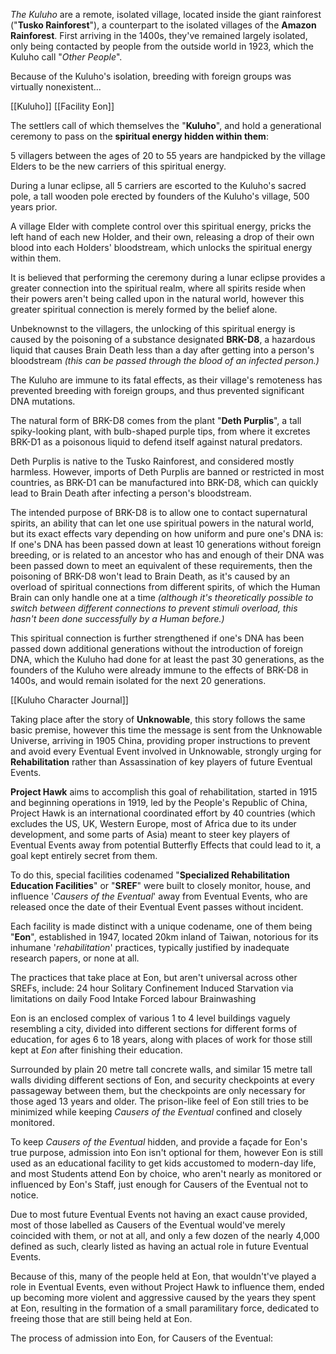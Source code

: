 _The Kuluho_ are a remote, isolated village, located inside the giant rainforest ("**Tusko Rainforest**"), a counterpart to the isolated villages of the **Amazon Rainforest**. First arriving in the 1400s, they've remained largely isolated, only being contacted by people from the outside world in 1923, which the Kuluho call "_Other People_".

Because of the Kuluho's isolation, breeding with foreign groups was virtually nonexistent...

[[Kuluho]]
[[Facility Eon]]

The settlers call of which themselves the "**Kuluho**", and hold a generational ceremony to pass on the **spiritual energy hidden within them**:

  5 villagers between the ages of 20 to 55 years are handpicked by the village Elders to be the new carriers of this spiritual energy.
  
  During a lunar eclipse, all 5 carriers are escorted to the Kuluho's sacred pole, a tall wooden pole erected by founders of the Kuluho's village, 500 years prior.
  
  A village Elder with complete control over this spiritual energy, pricks the left hand of each new Holder, and their own, releasing a drop of their own blood into each Holders' bloodstream, which unlocks the spiritual energy within them.

It is believed that performing the ceremony during a lunar eclipse provides a greater connection into the spiritual realm, where all spirits reside when their powers aren't being called upon in the natural world, however this greater spiritual connection is merely formed by the belief alone.

Unbeknownst to the villagers, the unlocking of this spiritual energy is caused by the poisoning of a substance designated **BRK-D8**, a hazardous liquid that causes Brain Death less than a day after getting into a person's bloodstream _(this can be passed through the blood of an infected person.)_

The Kuluho are immune to its fatal effects, as their village's remoteness has prevented breeding with foreign groups, and thus prevented significant DNA mutations.

The natural form of BRK-D8 comes from the plant "**Deth Purplis**", a tall spiky-looking plant, with bulb-shaped purple tips, from where it excretes BRK-D1 as a poisonous liquid to defend itself against natural predators.

Deth Purplis is native to the Tusko Rainforest, and considered mostly harmless. However, imports of Deth Purplis are banned or restricted in most countries, as BRK-D1 can be manufactured into BRK-D8, which can quickly lead to Brain Death after infecting a person's bloodstream.




The intended purpose of BRK-D8 is to allow one to contact supernatural spirits, an ability that can let one use spiritual powers in the natural world, but its exact effects vary depending on how uniform and pure one's DNA is:
If one's DNA has been passed down at least 10 generations without foreign breeding, or is related to an ancestor who has and enough of their DNA was been passed down to meet an equivalent of these requirements, then the poisoning of BRK-D8 won't lead to Brain Death, as it's caused by an overload of spiritual connections from different spirits, of which the Human Brain can only handle one at a time _(although it's theoretically possible to switch between different connections to prevent stimuli overload, this hasn't been done successfully by a Human before.)_

This spiritual connection is further strengthened if one's DNA has been passed down additional generations without the introduction of foreign DNA, which the Kuluho had done for at least the past 30 generations, as the founders of the Kuluho were already immune to the effects of BRK-D8 in 1400s, and would remain isolated for the next 20 generations.

[[Kuluho Character Journal]]


Taking place after the story of **Unknowable**, this story follows the same basic premise, however this time the message is sent from the Unknowable Universe, arriving in 1905 China, providing proper instructions to prevent and avoid every Eventual Event involved in Unknowable, strongly urging for **Rehabilitation** rather than Assassination of key players of future Eventual Events.


**Project Hawk** aims to accomplish this goal of rehabilitation, started in 1915 and beginning operations in 1919, led by the People's Republic of China, Project Hawk is an international coordinated effort by 40 countries (which excludes the US, UK, Western Europe, most of Africa due to its under development, and some parts of Asia) meant to steer key players of Eventual Events away from potential Butterfly Effects that could lead to it, a goal kept entirely secret from them.

To do this, special facilities codenamed "**Specialized Rehabilitation Education Facilities**" or "**SREF**" were built to closely monitor, house, and influence '_Causers of the Eventual_' away from Eventual Events, who are released once the date of their Eventual Event passes without incident.

Each facility is made distinct with a unique codename, one of them being "**Eon**", established in 1947, located 20km inland of Taiwan, notorious for its inhumane '_rehabilitation_' practices, typically justified by inadequate research papers, or none at all.

The practices that take place at Eon, but aren't universal across other SREFs, include:
 24 hour Solitary Confinement
 Induced Starvation via limitations on daily Food Intake
 Forced labour
 Brainwashing

Eon is an enclosed complex of various 1 to 4 level buildings vaguely resembling a city, divided into different sections for different forms of education, for ages 6 to 18 years, along with places of work for those still kept at _Eon_ after finishing their education.

Surrounded by plain 20 metre tall concrete walls, and similar 15 metre tall walls dividing different sections of Eon, and security checkpoints at every passageway between them, but the checkpoints are only necessary for those aged 13 years and older. The prison-like feel of Eon still tries to be minimized while keeping _Causers of the Eventual_ confined and closely monitored.

To keep _Causers of the Eventual_ hidden, and provide a façade for Eon's true purpose, admission into Eon isn't optional for them, however Eon is still used as an educational facility to get kids accustomed to modern-day life, and most Students attend Eon by choice, who aren't nearly as monitored or influenced by Eon's Staff, just enough for Causers of the Eventual not to notice.

Due to most future Eventual Events not having an exact cause provided, most of those labelled as Causers of the Eventual would've merely coincided with them, or not at all, and only a few dozen of the nearly 4,000 defined as such, clearly listed as having an actual role in future Eventual Events.

Because of this, many of the people held at Eon, that wouldn't've played a role in Eventual Events, even without Project Hawk to influence them, ended up becoming more violent and aggressive caused by the years they spent at Eon, resulting in the formation of a small paramilitary force, dedicated to freeing those that are still being held at Eon.

The process of admission into Eon, for Causers of the Eventual:


